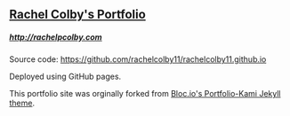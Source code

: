 ## [Rachel Colby's Portfolio](http://rachelpcolby.com) 

##### http://rachelpcolby.com

Source code: https://github.com/rachelcolby11/rachelcolby11.github.io

Deployed using GitHub pages.

This portfolio site was orginally forked from [Bloc.io's Portfolio-Kami Jekyll theme](https://github.com/madebymunsters/portfolio-kami).
